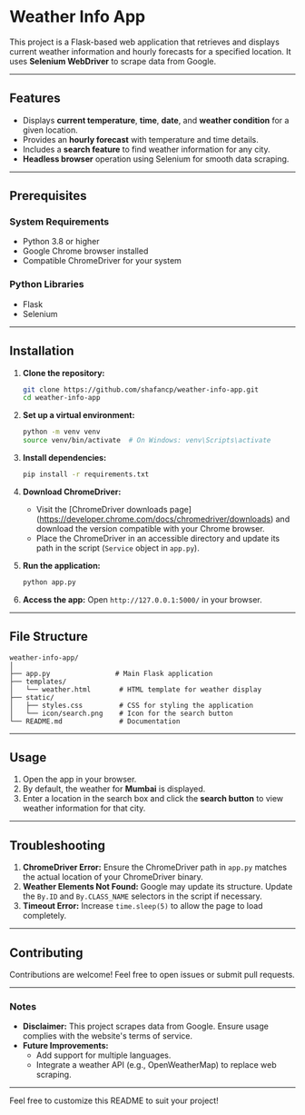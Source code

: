 # Weather Info App

This project is a Flask-based web application that retrieves and displays current weather information and hourly forecasts for a specified location. It uses **Selenium WebDriver** to scrape data from Google.

---

## Features

- Displays **current temperature**, **time**, **date**, and **weather condition** for a given location.
- Provides an **hourly forecast** with temperature and time details.
- Includes a **search feature** to find weather information for any city.
- **Headless browser** operation using Selenium for smooth data scraping.

---

## Prerequisites

### System Requirements

- Python 3.8 or higher
- Google Chrome browser installed
- Compatible ChromeDriver for your system

### Python Libraries

- Flask
- Selenium

---

## Installation

1. **Clone the repository:**
   ```bash
   git clone https://github.com/shafancp/weather-info-app.git
   cd weather-info-app
   ```

2. **Set up a virtual environment:**
   ```bash
   python -m venv venv
   source venv/bin/activate  # On Windows: venv\Scripts\activate
   ```

3. **Install dependencies:**
   ```bash
   pip install -r requirements.txt
   ```

4. **Download ChromeDriver:**
   - Visit the [ChromeDriver downloads page] (https://developer.chrome.com/docs/chromedriver/downloads) and download the version compatible with your Chrome browser.
   - Place the ChromeDriver in an accessible directory and update its path in the script (`Service` object in `app.py`).

5. **Run the application:**
   ```bash
   python app.py
   ```

6. **Access the app:**
   Open `http://127.0.0.1:5000/` in your browser.

---

## File Structure

```
weather-info-app/
│
├── app.py                # Main Flask application
├── templates/
│   └── weather.html       # HTML template for weather display
├── static/
│   ├── styles.css         # CSS for styling the application
│   └── icon/search.png    # Icon for the search button
└── README.md              # Documentation
```

---

## Usage

1. Open the app in your browser.
2. By default, the weather for **Mumbai** is displayed.
3. Enter a location in the search box and click the **search button** to view weather information for that city.

---

## Troubleshooting

1. **ChromeDriver Error:** Ensure the ChromeDriver path in `app.py` matches the actual location of your ChromeDriver binary.
2. **Weather Elements Not Found:** Google may update its structure. Update the `By.ID` and `By.CLASS_NAME` selectors in the script if necessary.
3. **Timeout Error:** Increase `time.sleep(5)` to allow the page to load completely.

---

## Contributing

Contributions are welcome! Feel free to open issues or submit pull requests.

---

### Notes

- **Disclaimer:** This project scrapes data from Google. Ensure usage complies with the website's terms of service.
- **Future Improvements:**
  - Add support for multiple languages.
  - Integrate a weather API (e.g., OpenWeatherMap) to replace web scraping.

---

Feel free to customize this README to suit your project!
